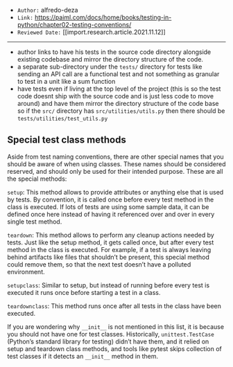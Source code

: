 

- `Author:` alfredo-deza
- `Link:` <https://paiml.com/docs/home/books/testing-in-python/chapter02-testing-conventions/>
- `Reviewed Date:` [[import.research.article.2021.11.12]]

---

- author links to have his tests in the source code directory alongside existing codebase and mirror the directory structure of the code.
- a separate sub-directory under the `tests/` directory for tests like sending an API call are a functional test and not something as granular to test in a unit like a sum function
- have tests even if living at the top level of the project (this is so the test code doesnt ship with the source code and is just less code to move around) and have them mirror the directory structure of the code base so if the `src/` directory has `src/utilities/utils.py` then there should be `tests/utilities/test_utils.py`

## Special test class methods

Aside from test naming conventions, there are other special names that you should be aware of when using classes. These names should be considered reserved, and should only be used for their intended purpose. These are all the special methods:

`setup`: This method allows to provide attributes or anything else that is used by tests. By convention, it is called once before every test method in the class is executed. If lots of tests are using some sample data, it can be defined once here instead of having it referenced over and over in every single test method.

`teardown`: This method allows to perform any cleanup actions needed by tests. Just like the setup method, it gets called once, but after every test method in the class is executed. For example, if a test is always leaving behind artifacts like files that shouldn’t be present, this special method could remove them, so that the next test doesn’t have a polluted environment.

`setupclass`: Similar to setup, but instead of running before every test is executed it runs once before starting a test in a class.

`teardownclass`: This method runs once after all tests in the class have been executed.

If you are wondering why `__init__` is not mentioned in this list, it is because you should not have one for test classes. Historically, `unittest.TestCase` (Python’s standard library for testing) didn’t have them, and it relied on setup and teardown class methods, and tools like pytest skips collection of test classes if it detects an `__init__` method in them.


